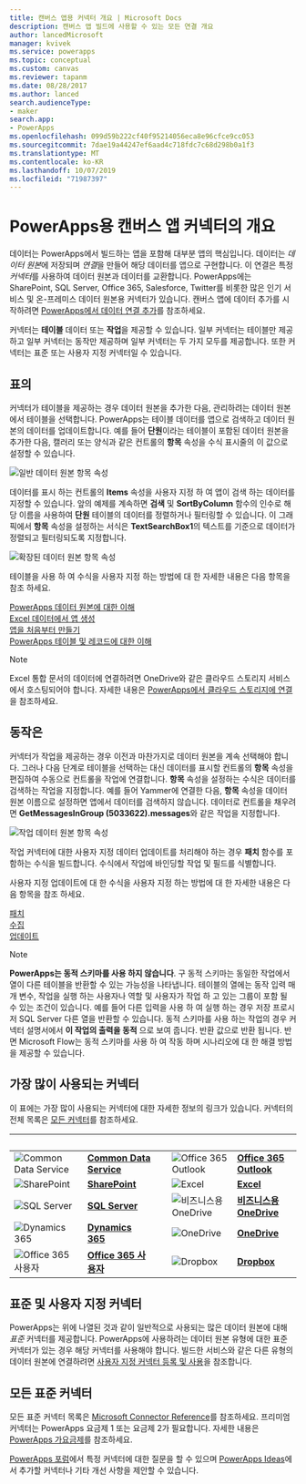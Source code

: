 ```yaml
---
title: 캔버스 앱용 커넥터 개요 | Microsoft Docs
description: 캔버스 앱 빌드에 사용할 수 있는 모든 연결 개요
author: lancedMicrosoft
manager: kvivek
ms.service: powerapps
ms.topic: conceptual
ms.custom: canvas
ms.reviewer: tapanm
ms.date: 08/28/2017
ms.author: lanced
search.audienceType:
- maker
search.app:
- PowerApps
ms.openlocfilehash: 099d59b222cf40f95214056eca8e96cfce9cc053
ms.sourcegitcommit: 7dae19a44247ef6aad4c718fdc7c68d298b0a1f3
ms.translationtype: MT
ms.contentlocale: ko-KR
ms.lasthandoff: 10/07/2019
ms.locfileid: "71987397"
---
```

# <a name="overview-of-canvas-app-connectors-for-powerapps"></a>PowerApps용 캔버스 앱 커넥터의 개요
데이터는 PowerApps에서 빌드하는 앱을 포함해 대부분 앱의 핵심입니다. 데이터는 *데이터 원본*에 저장되며 *연결*을 만들어 해당 데이터를 앱으로 구현합니다. 이 연결은 특정 *커넥터*를 사용하여 데이터 원본과 데이터를 교환합니다. PowerApps에는 SharePoint, SQL Server, Office 365, Salesforce, Twitter를 비롯한 많은 인기 서비스 및 온-프레미스 데이터 원본용 커넥터가 있습니다. 캔버스 앱에 데이터 추가를 시작하려면 [PowerApps에서 데이터 연결 추가](add-data-connection.md)를 참조하세요.

커넥터는 **테이블** 데이터 또는 **작업**을 제공할 수 있습니다. 일부 커넥터는 테이블만 제공하고 일부 커넥터는 동작만 제공하며 일부 커넥터는 두 가지 모두를 제공합니다. 또한 커넥터는 표준 또는 사용자 지정 커넥터일 수 있습니다.

## <a name="tables"></a>표의

커넥터가 테이블을 제공하는 경우 데이터 원본을 추가한 다음, 관리하려는 데이터 원본에서 테이블을 선택합니다. PowerApps는 테이블 데이터를 앱으로 검색하고 데이터 원본의 데이터를 업데이트합니다. 예를 들어 **단원**이라는 테이블이 포함된 데이터 원본을 추가한 다음, 캘러리 또는 양식과 같은 컨트롤의 **항목** 속성을 수식 표시줄의 이 값으로 설정할 수 있습니다.

 ![일반 데이터 원본 항목 속성](./media/connections-list/ItemPropertyPlain.png)

데이터를 표시 하는 컨트롤의 **Items** 속성을 사용자 지정 하 여 앱이 검색 하는 데이터를 지정할 수 있습니다. 앞의 예제를 계속하면 **검색** 및 **SortByColumn** 함수의 인수로 해당 이름을 사용하여 **단원** 테이블의 데이터를 정렬하거나 필터링할 수 있습니다. 이 그래픽에서 **항목** 속성을 설정하는 서식은 **TextSearchBox1**의 텍스트를 기준으로 데이터가 정렬되고 필터링되도록 지정합니다. 

 ![확장된 데이터 원본 항목 속성](./media/connections-list/ItemPropertyExpanded.png)

테이블을 사용 하 여 수식을 사용자 지정 하는 방법에 대 한 자세한 내용은 다음 항목을 참조 하세요.

  [PowerApps 데이터 원본에 대한 이해](working-with-data-sources.md)<br> 
  [Excel 데이터에서 앱 생성](get-started-create-from-data.md)<br> 
  [앱을 처음부터 만들기](get-started-create-from-blank.md)<br>
  [PowerApps 테이블 및 레코드에 대한 이해](working-with-tables.md)

  > [!NOTE]
  > Excel 통합 문서의 데이터에 연결하려면 OneDrive와 같은 클라우드 스토리지 서비스에서 호스팅되어야 합니다. 자세한 내용은 [PowerApps에서 클라우드 스토리지에 연결](connections/cloud-storage-blob-connections.md)을 참조하세요.

## <a name="actions"></a>동작은

커넥터가 작업을 제공하는 경우 이전과 마찬가지로 데이터 원본을 계속 선택해야 합니다. 그러나 다음 단계로 테이블을 선택하는 대신 데이터를 표시할 컨트롤의 **항목** 속성을 편집하여 수동으로 컨트롤을 작업에 연결합니다. **항목** 속성을 설정하는 수식은 데이터를 검색하는 작업을 지정합니다. 예를 들어 Yammer에 연결한 다음, **항목** 속성을 데이터 원본 이름으로 설정하면 앱에서 데이터를 검색하지 않습니다. 데이터로 컨트롤을 채우려면 **GetMessagesInGroup (5033622).messages**와 같은 작업을 지정합니다.

![작업 데이터 원본 항목 속성](./media/connections-list/ItemPropertyAction.png)

작업 커넥터에 대한 사용자 지정 데이터 업데이트를 처리해야 하는 경우 **패치** 함수를 포함하는 수식을 빌드합니다. 수식에서 작업에 바인딩할 작업 및 필드를 식별합니다.  

사용자 지정 업데이트에 대 한 수식을 사용자 지정 하는 방법에 대 한 자세한 내용은 다음 항목을 참조 하세요.

[패치](functions/function-patch.md)<br>[수집](functions/function-clear-collect-clearcollect.md)<br>[업데이트](functions/function-update-updateif.md)

> [!NOTE]
>  **PowerApps는 동적 스키마를 사용 하지 않습니다**. 구 동적 스키마는 동일한 작업에서 열이 다른 테이블을 반환할 수 있는 가능성을 나타냅니다. 테이블의 열에는 동작 입력 매개 변수, 작업을 실행 하는 사용자나 역할 및 사용자가 작업 하 고 있는 그룹이 포함 될 수 있는 조건이 있습니다. 예를 들어 다른 입력을 사용 하 여 실행 하는 경우 저장 프로시저 SQL Server 다른 열을 반환할 수 있습니다. 동적 스키마를 사용 하는 작업의 경우 커넥터 설명서에서 **이 작업의 출력을 동적** 으로 보여 줍니다. 반환 값으로 반환 됩니다. 반면 Microsoft Flow는 동적 스키마를 사용 하 여 작동 하며 시나리오에 대 한 해결 방법을 제공할 수 있습니다.

## <a name="popular-connectors"></a>가장 많이 사용되는 커넥터

이 표에는 가장 많이 사용되는 커넥터에 대한 자세한 정보의 링크가 있습니다. 커넥터의 전체 목록은 [모든 커넥터](https://docs.microsoft.com/connectors/)를 참조하세요.

| &nbsp; | &nbsp; | &nbsp; | &nbsp; | &nbsp; |
| --- | --- | --- | --- | --- |
| ![Common Data Service](./media/connections-list/cdm.png) |[**Common Data Service**](../common-data-service/data-platform-intro.md) |&nbsp; |![Office 365 Outlook](./media/connections-list/office365.png) |[**Office 365 Outlook**](connections/connection-office365-outlook.md) |
| ![SharePoint](./media/connections-list/sharepoint.png) |[**SharePoint**](connections/connection-sharepoint-online.md) |&nbsp; |![Excel](./media/connections-list/excel.png) |[**Excel**](connections/connection-excel.md) |
| ![SQL Server](./media/connections-list/sql.png) |[**SQL Server**](connections/connection-azure-sqldatabase.md) |&nbsp; |![비즈니스용 OneDrive](./media/connections-list/onedrive.png) |[**비즈니스용 OneDrive**](connections/cloud-storage-blob-connections.md) |
| ![Dynamics 365](./media/connections-list/dynamics-365.png) |[**Dynamics 365**](connections/connection-dynamics-crmonline.md) |&nbsp; |![OneDrive](./media/connections-list/onedrive.png) |[**OneDrive**](connections/cloud-storage-blob-connections.md) |
| ![Office 365 사용자](./media/connections-list/office365.png) |[**Office 365 사용자**](connections/connection-office365-users.md) |&nbsp; |![Dropbox](./media/connections-list/dropbox.png) |[**Dropbox**](connections/cloud-storage-blob-connections.md) |

## <a name="standard-and-custom-connectors"></a>표준 및 사용자 지정 커넥터
PowerApps는 위에 나열된 것과 같이 일반적으로 사용되는 많은 데이터 원본에 대해 *표준* 커넥터를 제공합니다. PowerApps에 사용하려는 데이터 원본 유형에 대한 표준 커넥터가 있는 경우 해당 커넥터를 사용해야 합니다. 빌드한 서비스와 같은 다른 유형의 데이터 원본에 연결하려면 [사용자 지정 커넥터 등록 및 사용](../canvas-apps/register-custom-api.md)을 참조합니다.

## <a name="all-standard-connectors"></a>모든 표준 커넥터
모든 표준 커넥터 목록은 [Microsoft Connector Reference](https://docs.microsoft.com/connectors/)를 참조하세요. 프리미엄 커넥터는 PowerApps 요금제 1 또는 요금제 2가 필요합니다. 자세한 내용은 [PowerApps 가요금제](https://powerapps.microsoft.com/pricing/)를 참조하세요.

[PowerApps 포럼](https://powerusers.microsoft.com/t5/PowerApps-Community/ct-p/PowerApps1)에서 특정 커넥터에 대한 질문을 할 수 있으며 [PowerApps Ideas](https://powerusers.microsoft.com/t5/PowerApps-Ideas/idb-p/PowerAppsIdeas)에서 추가할 커넥터나 기타 개선 사항을 제안할 수 있습니다.
